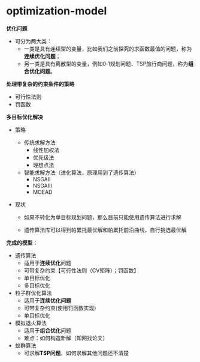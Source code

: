 # optimization-model

**优化问题**

- 可分为两大类：
  - 一类是具有连续型的变量，比如我们之前探究的求函数最值的问题，称为**连续优化问题**；
  - 另一类是具有离散型的变量，例如0‐1规划问题、TSP旅行商问题，称为**组合优化问题**。

**处理带复杂的约束条件的策略**

- 可行性法则
- 罚函数

**多目标优化解决**

- 策略

  - 传统求解方法
    - 线性加权法
    - 优先级法
    - 理想点法
  - 智能求解方法（进化算法，原理用到了遗传算法）
    - NSGAII
    - NSGAIII
    - MOEAD

- 现状

  - 如果不转化为单目标规划问题，那么目前只能使用遗传算法进行求解

  - 遗传算法库可以得到帕累托最优解和帕累托前沿曲线，自行挑选最优解

**完成的模型：**

- 遗传算法
  - 适用于**连续优化**问题
  - 可带复杂约束【可行性法则（CV矩阵）；罚函数】
  - 单目标优化
  - 多目标优化
- 粒子群优化算法
  - 适用于**连续优化问题**
  - 可带复杂约束(使用罚函数实现)
  - 单目标优化
- 模拟退火算法
  - 适用于**组合优化**问题
  - 难点：如何构造新解（知网找论文）
- 蚁群算法
  - 可求解**TSP问题**，如何求解其他问题还不清楚